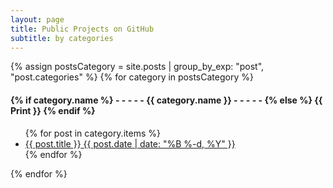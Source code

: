 ```yaml
---
layout: page
title: Public Projects on GitHub
subtitle: by categories
---
```


<div>
{% assign postsCategory = site.posts | group_by_exp: "post", "post.categories" %}
{% for category in postsCategory %}
<h4 class="post-teaser__month">
<strong>
{% if category.name %} 
- - - - -  {{ category.name }} - - - - - 
{% else %} 
{{ Print }} 
{% endif %}
</strong>
</h4>
<ul class="list-posts">
{% for post in category.items %}
<li class="post-teaser">
<a href="{{ post.url | prepend: site.baseurl }}">
<span class="post-teaser__title">{{ post.title }}</span>
<span class="post-teaser__date">{{ post.date | date: "%B %-d, %Y" }}</span>
</a>
</li>
{% endfor %}
</ul>
{% endfor %}
</div>